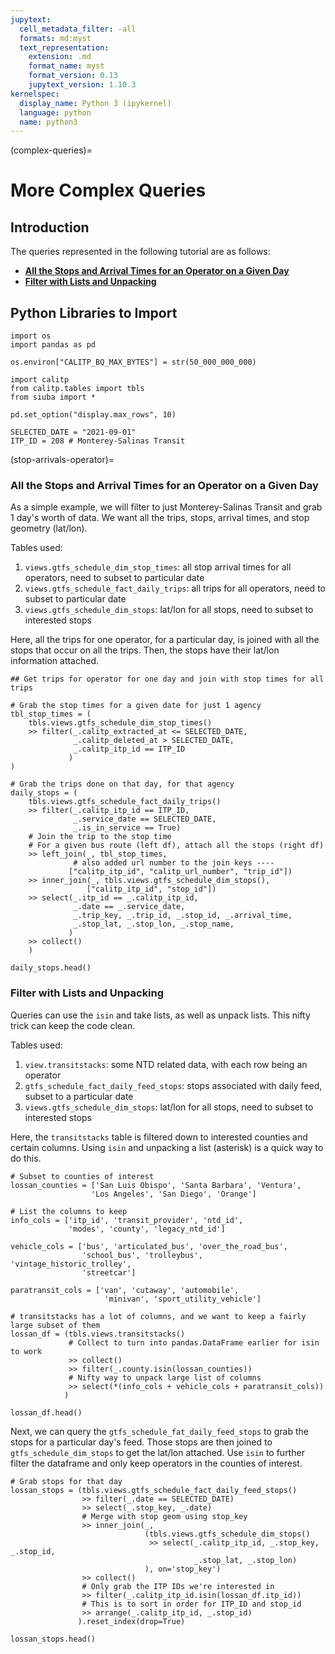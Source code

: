 ```yaml
---
jupytext:
  cell_metadata_filter: -all
  formats: md:myst
  text_representation:
    extension: .md
    format_name: myst
    format_version: 0.13
    jupytext_version: 1.10.3
kernelspec:
  display_name: Python 3 (ipykernel)
  language: python
  name: python3
---
```

(complex-queries)=
# More Complex Queries

## Introduction

The queries represented in the following tutorial are as follows:
* [**All the Stops and Arrival Times for an Operator on a Given Day**](stop-arrivals-operator)
* [**Filter with Lists and Unpacking**](#filter-with-lists-and-unpacking)

## Python Libraries to Import

```{code-cell}
import os
import pandas as pd

os.environ["CALITP_BQ_MAX_BYTES"] = str(50_000_000_000)

import calitp
from calitp.tables import tbls
from siuba import *

pd.set_option("display.max_rows", 10)

SELECTED_DATE = "2021-09-01"
ITP_ID = 208 # Monterey-Salinas Transit
```

(stop-arrivals-operator)=
### All the Stops and Arrival Times for an Operator on a Given Day

As a simple example, we will filter to just Monterey-Salinas Transit and grab 1 day's worth of data. We want all the trips, stops, arrival times, and stop geometry (lat/lon).

Tables used:
1. `views.gtfs_schedule_dim_stop_times`: all stop arrival times for all operators, need to subset to particular date
1. `views.gtfs_schedule_fact_daily_trips`: all trips for all operators, need to subset to particular date
1. `views.gtfs_schedule_dim_stops`: lat/lon for all stops, need to subset to interested stops

Here, all the trips for one operator, for a particular day, is joined with all the stops that occur on all the trips. Then, the stops have their lat/lon information attached.

```{code-cell}
## Get trips for operator for one day and join with stop times for all trips

# Grab the stop times for a given date for just 1 agency
tbl_stop_times = (
    tbls.views.gtfs_schedule_dim_stop_times()
    >> filter(_.calitp_extracted_at <= SELECTED_DATE,
              _.calitp_deleted_at > SELECTED_DATE,
              _.calitp_itp_id == ITP_ID
             )
)

# Grab the trips done on that day, for that agency
daily_stops = (
    tbls.views.gtfs_schedule_fact_daily_trips()
    >> filter(_.calitp_itp_id == ITP_ID,
              _.service_date == SELECTED_DATE,
              _.is_in_service == True)
    # Join the trip to the stop time
    # For a given bus route (left df), attach all the stops (right df)
    >> left_join(_, tbl_stop_times,
              # also added url number to the join keys ----
             ["calitp_itp_id", "calitp_url_number", "trip_id"])
    >> inner_join(_, tbls.views.gtfs_schedule_dim_stops(),
                 ["calitp_itp_id", "stop_id"])
    >> select(_.itp_id == _.calitp_itp_id,
              _.date == _.service_date,
              _.trip_key, _.trip_id, _.stop_id, _.arrival_time,
              _.stop_lat, _.stop_lon, _.stop_name,
             )
    >> collect()
    )

daily_stops.head()
```

### Filter with Lists and Unpacking

Queries can use the `isin` and take lists, as well as unpack lists. This nifty trick can keep the code clean.

Tables used:
1. `view.transitstacks`: some NTD related data, with each row being an operator
1. `gtfs_schedule_fact_daily_feed_stops`: stops associated with daily feed, subset to a particular date
1. `views.gtfs_schedule_dim_stops`: lat/lon for all stops, need to subset to interested stops

Here, the `transitstacks` table is filtered down to interested counties and certain columns. Using `isin` and unpacking a list (asterisk) is a quick way to do this.

```{code-cell}
# Subset to counties of interest
lossan_counties = ['San Luis Obispo', 'Santa Barbara', 'Ventura',
                  'Los Angeles', 'San Diego', 'Orange']

# List the columns to keep
info_cols = ['itp_id', 'transit_provider', 'ntd_id',
             'modes', 'county', 'legacy_ntd_id']

vehicle_cols = ['bus', 'articulated_bus', 'over_the_road_bus',
                'school_bus', 'trolleybus', 'vintage_historic_trolley',
                'streetcar']

paratransit_cols = ['van', 'cutaway', 'automobile',
                     'minivan', 'sport_utility_vehicle']

# transitstacks has a lot of columns, and we want to keep a fairly large subset of them
lossan_df = (tbls.views.transitstacks()
             # Collect to turn into pandas.DataFrame earlier for isin to work
             >> collect()
             >> filter(_.county.isin(lossan_counties))
             # Nifty way to unpack large list of columns
             >> select(*(info_cols + vehicle_cols + paratransit_cols))
            )

lossan_df.head()
```

Next, we can query the `gtfs_schedule_fat_daily_feed_stops` to grab the stops for a particular day's feed. Those stops are then joined to `gtfs_schedule_dim_stops` to get the lat/lon attached. Use `isin` to further filter the dataframe and only keep operators in the counties of interest.

```{code-cell}
# Grab stops for that day
lossan_stops = (tbls.views.gtfs_schedule_fact_daily_feed_stops()
                >> filter(_.date == SELECTED_DATE)
                >> select(_.stop_key, _.date)
                # Merge with stop geom using stop_key
                >> inner_join(_,
                              (tbls.views.gtfs_schedule_dim_stops()
                               >> select(_.calitp_itp_id, _.stop_key, _.stop_id,
                                         _.stop_lat, _.stop_lon)
                              ), on='stop_key')
                >> collect()
                # Only grab the ITP IDs we're interested in
                >> filter(_.calitp_itp_id.isin(lossan_df.itp_id))
                # This is to sort in order for ITP_ID and stop_id
                >> arrange(_.calitp_itp_id, _.stop_id)
               ).reset_index(drop=True)

lossan_stops.head()
```
